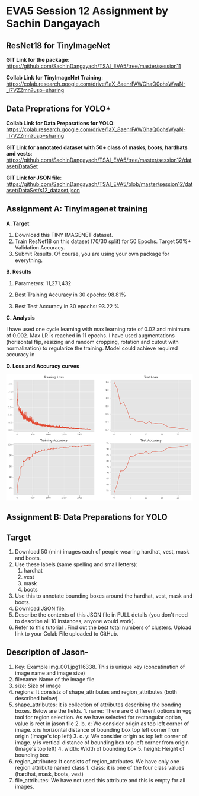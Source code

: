 # EVA5 Session 12 Assignment by Sachin Dangayach

## ResNet18 for TinyImageNet

**GIT Link for the package**: https://github.com/SachinDangayach/TSAI_EVA5/tree/master/session11

**Collab Link for TinyImageNet Training**: https://colab.research.google.com/drive/1aX_8aenrFAWGhaQ0ohsWyaN-_I7VZZmn?usp=sharing

## Data Preprations for YOLO*

**Collab Link for Data Preparations for YOLO**: https://colab.research.google.com/drive/1aX_8aenrFAWGhaQ0ohsWyaN-_I7VZZmn?usp=sharing

**GIT Link for annotated dataset with 50+ class of masks, boots, hardhats and vests**: https://github.com/SachinDangayach/TSAI_EVA5/tree/master/session12/dataset/DataSet

**GIT Link for JSON file**: https://github.com/SachinDangayach/TSAI_EVA5/blob/master/session12/dataset/DataSet/s12_dataset.json


## Assignment A: TinyImagenet training

**A. Target**
1. Download this TINY IMAGENET dataset.
2. Train ResNet18 on this dataset (70/30 split) for 50 Epochs. Target 50%+ Validation Accuracy.
3. Submit Results. Of course, you are using your own package for everything.

**B. Results**

1. Parameters: 11,271,432

2. Best Training Accuracy in 30 epochs: 98.81%

3. Best Test Accuracy in 30 epochs: 93.22 %

**C. Analysis**

I have used one cycle learning with max learning rate of 0.02 and minimum of 0.002. Max LR is reached in 11 epochs. I have used augmentations (horizontal flip, resizing and random cropping, rotation and cutout with normalization) to regularize the training. Model could achieve required accuracy in

**D. Loss and Accuracy curves**

![alt text](https://github.com/SachinDangayach/TSAI_EVA5/blob/master/session11/Loss_Accuracy_Plot.png)

## Assignment B: Data Preparations for YOLO

## Target
1. Download 50 (min) images each of people wearing hardhat, vest, mask and boots.
2. Use these labels (same spelling and small letters):
    1. hardhat
    2. vest
    3. mask
    4. boots
3. Use this to annotate bounding boxes around the hardhat, vest, mask and boots.
4. Download JSON file.
5. Describe the contents of this JSON file in FULL details (you don't need to describe all 10 instances, anyone would work).
6. Refer to this tutorial . Find out the best total numbers of clusters. Upload link to your Colab File uploaded to GitHub.

## Description of Jason-
1. Key: Example img_001.jpg116338. This is unique key (concatination of image name and image size)
2. filename: Name of the image file
3. size: Size of image
4. regions: It consists of shape_attributes and region_attributes (both described below)
  1. shape_attributes: It is collection of attributes describing the bonding boxes. Below are the fields.
    1. name: There are 6 different options in vgg tool for region selection. As we have selected for rectangular option, value is rect in jason file
    2. b. x: We consider origin as top left corner of image. x is horizontal distance of bounding box top left corner from origin (Image's top left)
    3. c. y: We consider origin as top left corner of image. y is vertical distance of bounding box top left corner from origin (Image's top left)
    4. width: Width of bounding box
    5. height: Height of bounding box
  2. region_attributes: It consists of region_attributes. We have only one region attribute named class
    1. class: it is one of the four class values (hardhat, mask, boots, vest)
5. file_attributes: We have not used this attribute and this is empty for all images.
